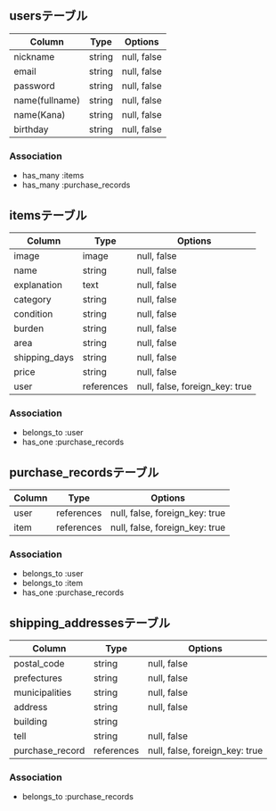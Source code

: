 ## usersテーブル

| Column         | Type   | Options     |
| ---------------| ------ | ----------- |
| nickname       | string | null, false |
| email          | string | null, false |
| password       | string | null, false |
| name(fullname) | string | null, false |
| name(Kana)     | string | null, false |
| birthday       | string | null, false |

### Association

- has_many :items
- has_many :purchase_records

## itemsテーブル

| Column        | Type       | Options                        |
| ------------- | ---------- | ------------------------------ |
| image         | image      | null, false                    |
| name          | string     | null, false                    |
| explanation   | text       | null, false                    |
| category      | string     | null, false                    |
| condition     | string     | null, false                    |
| burden        | string     | null, false                    |
| area          | string     | null, false                    |
| shipping_days | string     | null, false                    |
| price         | string     | null, false                    |
| user          | references | null, false, foreign_key: true |

### Association

- belongs_to :user
- has_one :purchase_records

## purchase_recordsテーブル
| Column | Type       | Options                        |
| ----   | ---------- | ------------------------------ |
| user   | references | null, false, foreign_key: true |
| item   | references | null, false, foreign_key: true | 

### Association

- belongs_to :user
- belongs_to :item
- has_one :purchase_records

## shipping_addressesテーブル
| Column          | Type       | Options                       |
| --------------- | ---------- | ----------------------------- |
| postal_code     | string     | null, false                   |
| prefectures     | string     | null, false                   |
| municipalities  | string     | null, false                   |
| address         | string     | null, false                   |
| building        | string     |                               |
| tell            | string     | null, false                   |
| purchase_record | references | null, false, foreign_key: true|

### Association

- belongs_to :purchase_records